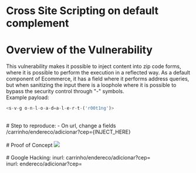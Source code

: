 # Cross Site Scripting on default complement

# Overview of the Vulnerability
This vulnerability makes it possible to inject content into zip code forms, where it is possible to perform the execution in a reflected way.
As a default component of Ecommerce, it has a field where it performs address queries, but when sanitizing the input there is a loophole where it is possible to bypass the security control through "-" symbols.
<br>
Example payload:
```javascript
<s-v-g o-n-l-o-a-d=a-l-e-r-t-('r00t1ng')>
```
<br>
# Step to reproduce:
- On url, change a fields /carrinho/endereco/adicionar?cep={INJECT_HERE}
<br> 
<br> 
# Proof of Concept
<img src="https://i.imgur.com/O1Gq62d.png">
<br>
<br>
# Google Hacking:
inurl: carrinho/endereco/adicionar?cep= <br>
inurl: endereco/adicionar?cep=
